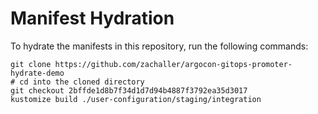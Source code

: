 # Manifest Hydration

To hydrate the manifests in this repository, run the following commands:

```shell
git clone https://github.com/zachaller/argocon-gitops-promoter-hydrate-demo
# cd into the cloned directory
git checkout 2bffde1d8b7f34d1d7d94b4887f3792ea35d3017
kustomize build ./user-configuration/staging/integration
```
